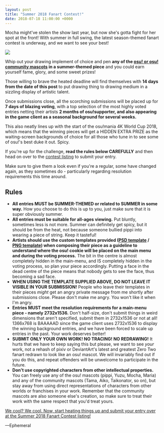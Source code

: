 ```yaml
---
layout: post
title: "Summer 2018 Fanart Contest!"
date: 2018-07-18 11:00:00 +0000
---
```


Mocha might've stolen the show last year, but now she's gotta fight for her spot at the front! With summer in full swing, the latest season-themed fanart contest is underway, and we want to see your best!

[![](https://assets.ppy.sh/contests/66/header.jpg)](https://osu.ppy.sh/community/contests/66)

Whip out your drawing implement of choice and pen **any of the [osu! or osu! community mascots](https://osu.ppy.sh/help/wiki/Mascots) in a summer-themed piece** and you could earn yourself fame, glory, and some sweet prizes!

Those willing to brave the heated deadline will find themselves with **14 days from the date of this post** to put drawing thing to drawing medium in a sizzling display of artistic talent.

Once submissions close, all the scorching submissions will be placed up for **7 days of blazing voting**, with a top selection of the most highly voted entries netting their artists **2 months of osu!supporter, and also appearing in the game client as a seasonal background for several weeks.**

This also neatly lines up with the start of the osu!mania 4K World Cup 2018, which means that the winning pieces will get a HIDDEN EXTRA PRIZE as the waiting-screen backgrounds of choice for all those who tune in to see some of osu!'s best duke it out. Spicy.

If you're up for the challenge, **read the rules below CAREFULLY** and then head on over to the [contest listing](https://osu.ppy.sh/community/contests/66) to submit your entry. 

Make sure to give them a look even if you're a regular, some have changed again, as they sometimes do - particularly regarding resolution requirements this time around.

## Rules

* **All entries MUST be SUMMER-THEMED or related to SUMMER in some way.** How you choose to do this is up to you, just make sure that it is super obviously summer.
* **All entries must be suitable for all-ages viewing.** Put bluntly, sometimes less is not more. Summer can definitely get spicy, but it should be from the heat, not because someone bullied pippi into wearing a piece of string. Keep it tasteful!
* **Artists should use the custom templates provided ([PSD template](https://assets.ppy.sh/events/fanart/templates/osu%21%20main%20menu%202732x1536.psd?2017) / [PNG template](https://assets.ppy.sh/events/fanart/templates/osu%21%20main%20menu%202732x1536.png?2017)) when composing their piece as a guideline to understand where the osu! cookie will be placed on the main menu and during the voting process.** The bit in the centre is almost completely hidden in the main-menu, and IS completely hidden in the voting process, so plan your piece accordingly. Putting a face in the dead centre of the piece means that nobody gets to see the face, thus becoming a sad face.
* **WHEN USING THE TEMPLATE SUPPLIED ABOVE, DO NOT LEAVE IT VISIBLE IN YOUR SUBMISSION!** People who leave their templates in their pieces *might* get an angry private message from me shortly after submissions close. Please don't make me angry. You won't like it when I'm angry.
* **Entries MUST meet the resolution requirements for a main-menu piece - namely 2732x1536.** Don't half-size, don't submit things in weird dimensions that aren't specified, submit them in 2732x1536 or not at all! 1366x768 is BAAAAAD since the game client uses 2732x1536 to display the winning background entries, and we have been forced to scale up entries in the past. Your work deserves better!
* **SUBMIT ONLY YOUR OWN WORK! NO TRACING! NO REDRAWING!** It hurts that we have to keep saying this but please, we want to see *your* work, not a rehash of pixiv or DeviantArt's latest and greatest Zero Two fanart redrawn to look like an osu! mascot. We will invariably find out if you do this, and repeat offenders will be unwelcome to participate in the future.
* **Don't use copyrighted characters from other intellectual properties.** You can freely use any of the osu! mascots (pippi, Yuzu, Mocha, Maria) and any of the community mascots (Tama, Aiko, Taikonator, so on), but stay away from using direct representations of characters from other worlds or franchises in your work. Remember that the community mascots are also someone else's creation, so make sure to treat their work with the same respect that you'd treat yours.

[We cool? We cool. Now, start heating things up and submit your entry over at the Summer 2018 Fanart Contest listing!](https://osu.ppy.sh/community/contests/66)

—Ephemeral
